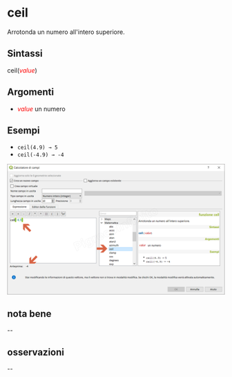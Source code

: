 # ceil

Arrotonda un numero all'intero superiore.

## Sintassi

ceil(_<span style="color:red;">value</span>_)

## Argomenti

* _<span style="color:red;">value</span>_ un numero

## Esempi

* `ceil(4.9) → 5`
* `ceil(-4.9) → -4`

![](../../img/matematica/ceil/ceil1.png)

## nota bene

--

## osservazioni

--
